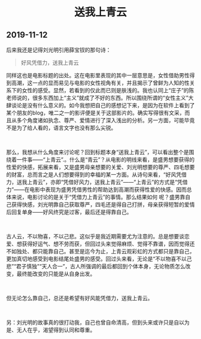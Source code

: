 <h1 align="center">送我上青云</h1>

## 2019-11-12

后来我还是记得刘光明引用薛宝钗的那句诗：

> 好风凭借力，送我上青云

同样这也是电影标题的出处。这在电影里表现的其中一层意思是，女性借助男性得到高潮，这一点的显而易见与电影的女性视角有关，并且揭示了曾鲜为人知的性关系下的女性的感受。显然，若看到的仅此而已则是肤浅的。我也认同上“庄子”的陈老师说的，很多东西加上“主义”就成了不好的东西。所以围绕所谓的“女性主义”大肆谈论是没有什么意义的。如今我想把自己的感想记下来，是因为在软件上看到了某个朋友的blog，唯二之一的影评便是关于这部影片的。确实写得很有文采，而且从多个角度诸如执念、尊严、爱情进行了深入浅出的分析。另一方面，可能毕竟不是为了给人看的，语言文字也没有那么尖锐。

<br/>

那么，我想从什么角度来讨论呢？回到标题本身“送我上青云”，可以看出整个是围绕着一件事——“上青云”.。什么是“青云”？从电影的明线来看，是盛男想要获得的性爱的快感，拓展来看，又是盛男母亲想要的关爱、刘光明想要的尊严、四毛想要的财富，总而言之是人们想要得到的幸福的某一方面。从诗句来看，“好风凭借力，送我上青云”，亦即“凭借好风力，送我上青云”——“上青云”的方式是“凭借力”——在电影中表现为盛男凭借男性的帮助达到高潮而获得性爱的快感。因而总体来说，电影讨论的是关于“凭借力上青云”的事情。那么结果如何 呢？盛男靠自己获得快感，刘光明靠自己获取尊严，四毛还是得自己打拼，母亲获得短暂的爱情后回复单身——好风终究是过客，最后还是得靠自己。

<br/>

古人云，不以物喜，不以己悲。这似乎是我近期需要尤为注意的。总是想要谈恋爱、想获得好运气、想不劳而获，但回过头来觉得麻烦、觉得不靠谱，因而觉得还不如独处、都只能靠自己。甚至是迄今为止，上青云观彩虹的方式都只是靠自己，更加真切地感受到电影结尾处盛男的感受。回过头来看，无论是“不以物喜不以己悲”“君子慎独”“天人合一”，古人所强调的最后都回到个体本身，无论物质怎么改变，最终能改变的只能是从自身出发。

<br/>

但无论怎么靠自己，总还是希望有好风能凭借力，送我上青云。

<br/>

另：刘光明的故事真的很打动我，自己也曾自命清高，但到头来或许只是自以为是、无人在乎，渴望得到认同和尊重。